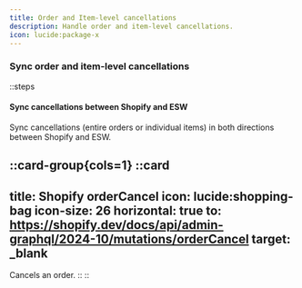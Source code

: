 ```yaml
---
title: Order and Item-level cancellations
description: Handle order and item-level cancellations.
icon: lucide:package-x
---
```


### Sync order and item-level cancellations

::steps
#### Sync cancellations between Shopify and ESW

Sync cancellations (entire orders or individual items) in both directions between Shopify and ESW.

::card-group{cols=1}
  ::card
  ---
  title: Shopify orderCancel
  icon: lucide:shopping-bag
  icon-size: 26
  horizontal: true
  to: https://shopify.dev/docs/api/admin-graphql/2024-10/mutations/orderCancel
  target: _blank
  ---
  Cancels an order.
  ::
::

